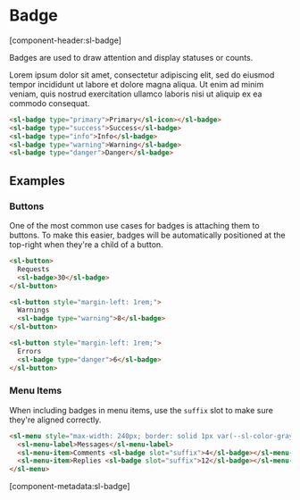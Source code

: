 # Badge

[component-header:sl-badge]

Badges are used to draw attention and display statuses or counts.

Lorem ipsum dolor sit amet, consectetur adipiscing elit, sed do eiusmod tempor incididunt ut labore et dolore magna aliqua. Ut enim ad minim veniam, quis nostrud exercitation ullamco laboris nisi ut aliquip ex ea commodo consequat.

```html preview
<sl-badge type="primary">Primary</sl-icon></sl-badge>
<sl-badge type="success">Success</sl-badge>
<sl-badge type="info">Info</sl-badge>
<sl-badge type="warning">Warning</sl-badge>
<sl-badge type="danger">Danger</sl-badge>
```

## Examples

### Buttons

One of the most common use cases for badges is attaching them to buttons. To make this easier, badges will be automatically positioned at the top-right when they're a child of a button.

```html preview
<sl-button>
  Requests
  <sl-badge>30</sl-badge>
</sl-button>

<sl-button style="margin-left: 1rem;">
  Warnings
  <sl-badge type="warning">8</sl-badge>
</sl-button>

<sl-button style="margin-left: 1rem;">
  Errors
  <sl-badge type="danger">6</sl-badge>
</sl-button>
```

### Menu Items

When including badges in menu items, use the `suffix` slot to make sure they're aligned correctly.

```html preview
<sl-menu style="max-width: 240px; border: solid 1px var(--sl-color-gray-90); border-radius: var(--sl-border-radius-medium);">
  <sl-menu-label>Messages</sl-menu-label>
  <sl-menu-item>Comments <sl-badge slot="suffix">4</sl-badge></sl-menu-item>
  <sl-menu-item>Replies <sl-badge slot="suffix">12</sl-badge></sl-menu-item>
</sl-menu>
```

[component-metadata:sl-badge]
